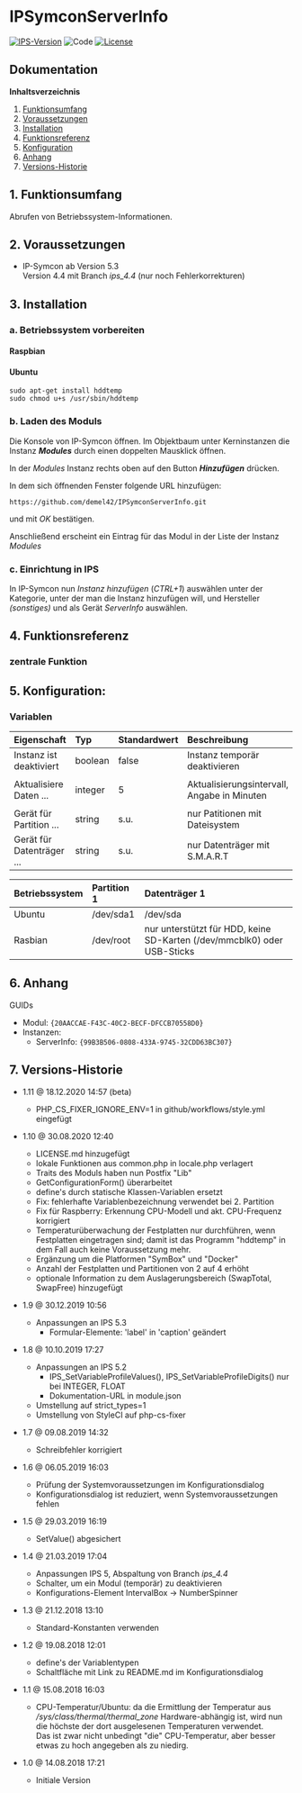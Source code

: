 # IPSymconServerInfo

[![IPS-Version](https://img.shields.io/badge/Symcon_Version-5.3+-red.svg)](https://www.symcon.de/service/dokumentation/entwicklerbereich/sdk-tools/sdk-php/)
![Code](https://img.shields.io/badge/Code-PHP-blue.svg)
[![License](https://img.shields.io/badge/License-CC%20BY--NC--SA%204.0-green.svg)](https://creativecommons.org/licenses/by-nc-sa/4.0/)

## Dokumentation

**Inhaltsverzeichnis**

1. [Funktionsumfang](#1-funktionsumfang)
2. [Voraussetzungen](#2-voraussetzungen)
3. [Installation](#3-installation)
4. [Funktionsreferenz](#4-funktionsreferenz)
5. [Konfiguration](#5-konfiguration)
6. [Anhang](#6-anhang)
7. [Versions-Historie](#7-versions-historie)

## 1. Funktionsumfang

Abrufen von Betriebssystem-Informationen.

## 2. Voraussetzungen

 - IP-Symcon ab Version 5.3<br>
   Version 4.4 mit Branch _ips_4.4_ (nur noch Fehlerkorrekturen)

## 3. Installation

### a. Betriebssystem vorbereiten

#### Raspbian

#### Ubuntu

`sudo apt-get install hddtemp`<br>
`sudo chmod u+s /usr/sbin/hddtemp`

### b. Laden des Moduls

Die Konsole von IP-Symcon öffnen. Im Objektbaum unter Kerninstanzen die Instanz __*Modules*__ durch einen doppelten Mausklick öffnen.

In der _Modules_ Instanz rechts oben auf den Button __*Hinzufügen*__ drücken.

In dem sich öffnenden Fenster folgende URL hinzufügen:

`https://github.com/demel42/IPSymconServerInfo.git`

und mit _OK_ bestätigen.

Anschließend erscheint ein Eintrag für das Modul in der Liste der Instanz _Modules_

### c. Einrichtung in IPS

In IP-Symcon nun _Instanz hinzufügen_ (_CTRL+1_) auswählen unter der Kategorie, unter der man die Instanz hinzufügen will, und Hersteller _(sonstiges)_ und als Gerät _ServerInfo_ auswählen.

## 4. Funktionsreferenz

### zentrale Funktion

## 5. Konfiguration:

### Variablen

| Eigenschaft               | Typ     | Standardwert | Beschreibung |
| :------------------------ | :------ | :----------- | :----------- |
| Instanz ist deaktiviert   | boolean | false        | Instanz temporär deaktivieren |
|                           |         |              | |
| Aktualisiere Daten ...    | integer | 5            | Aktualisierungsintervall, Angabe in Minuten |
|                           |         |              | |
| Gerät für Partition ...   | string  | s.u.         | nur Patitionen mit Dateisystem |
| Gerät für Datenträger ... | string  | s.u.         | nur Datenträger mit S.M.A.R.T |

| Betriebssystem | Partition 1 | Datenträger 1 |
| :------------- | :---------- | :------------ |
| Ubuntu         | /dev/sda1   | /dev/sda      |
| Rasbian        | /dev/root   | nur unterstützt für HDD, keine SD-Karten (/dev/mmcblk0) oder USB-Sticks |

## 6. Anhang

GUIDs

- Modul: `{20AACCAE-F43C-40C2-BECF-DFCCB70558D0}`
- Instanzen:
  - ServerInfo: `{99B3B506-0808-433A-9745-32CDD63BC307}`

## 7. Versions-Historie

- 1.11 @ 18.12.2020 14:57 (beta)
  - PHP_CS_FIXER_IGNORE_ENV=1 in github/workflows/style.yml eingefügt

- 1.10 @ 30.08.2020 12:40
  - LICENSE.md hinzugefügt
  - lokale Funktionen aus common.php in locale.php verlagert
  - Traits des Moduls haben nun Postfix "Lib"
  - GetConfigurationForm() überarbeitet
  - define's durch statische Klassen-Variablen ersetzt
  - Fix: fehlerhafte Variablenbezeichnung verwendet bei 2. Partition
  - Fix für Raspberry: Erkennung CPU-Modell und akt. CPU-Frequenz korrigiert
  - Temperaturüberwachung der Festplatten nur durchführen, wenn Festplatten eingetragen sind; damit ist das Programm "hddtemp" in dem Fall auch keine Voraussetzung mehr.
  - Ergänzung um die Platformen "SymBox" und "Docker"
  - Anzahl der Festplatten und Partitionen von 2 auf 4 erhöht
  - optionale Information zu dem Auslagerungsbereich (SwapTotal, SwapFree) hinzugefügt

- 1.9 @ 30.12.2019 10:56
  - Anpassungen an IPS 5.3
    - Formular-Elemente: 'label' in 'caption' geändert

- 1.8 @ 10.10.2019 17:27
  - Anpassungen an IPS 5.2
    - IPS_SetVariableProfileValues(), IPS_SetVariableProfileDigits() nur bei INTEGER, FLOAT
    - Dokumentation-URL in module.json
  - Umstellung auf strict_types=1
  - Umstellung von StyleCI auf php-cs-fixer

- 1.7 @ 09.08.2019 14:32
  - Schreibfehler korrigiert

- 1.6 @ 06.05.2019 16:03
  - Prüfung der Systemvoraussetzungen im Konfigurationsdialog
  - Konfigurationsdialog ist reduziert, wenn Systemvoraussetzungen fehlen

- 1.5 @ 29.03.2019 16:19
  - SetValue() abgesichert

- 1.4 @ 21.03.2019 17:04
  - Anpassungen IPS 5, Abspaltung von Branch _ips_4.4_
  - Schalter, um ein Modul (temporär) zu deaktivieren
  - Konfigurations-Element IntervalBox -> NumberSpinner

- 1.3 @ 21.12.2018 13:10
  - Standard-Konstanten verwenden

- 1.2 @ 19.08.2018 12:01
  - define's der Variablentypen
  - Schaltfläche mit Link zu README.md im Konfigurationsdialog

- 1.1 @ 15.08.2018 16:03
  - CPU-Temperatur/Ubuntu: da die Ermittlung der Temperatur aus _/sys/class/thermal/thermal_zone_ Hardware-abhängig ist, wird nun die höchste der dort ausgelesenen Temperaturen verwendet.<br>
  Das ist zwar nicht unbedingt "die" CPU-Temperatur, aber besser etwas zu hoch angegeben als zu niedirg.

- 1.0 @ 14.08.2018 17:21
  - Initiale Version
